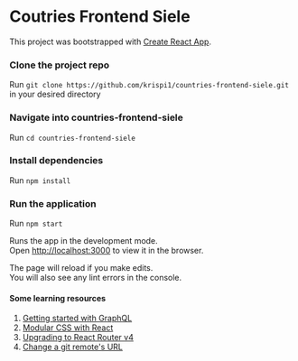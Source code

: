 # Coutries Frontend Siele

This project was bootstrapped with [Create React App](https://github.com/facebook/create-react-app).

### Clone the project repo

Run `git clone https://github.com/krispi1/countries-frontend-siele.git` in your desired directory

### Navigate into countries-frontend-siele

Run `cd countries-frontend-siele`

### Install dependencies

Run `npm install`
 
### Run the application

Run `npm start`

Runs the app in the development mode.<br>
Open [http://localhost:3000](http://localhost:3000) to view it in the browser.

The page will reload if you make edits.<br>
You will also see any lint errors in the console.

#### Some learning resources
1. [Getting started with GraphQL](https://www.apollographql.com/docs/react/essentials/get-started/)
2. [Modular CSS with React](https://medium.com/@pioul/modular-css-with-react-61638ae9ea3e#.re1pdcz87)
3. [Upgrading to React Router v4](https://www.freecodecamp.org/news/a-guide-to-upgrading-to-react-router-4/)
4. [Change a git remote's URL](https://linuxize.com/post/how-to-change-git-remote-url/)